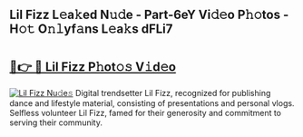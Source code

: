 ## Lil Fizz L𝚎a𝚔ed N𝚞𝚍e - Part-6eY Vi𝚍𝚎o P𝚑𝚘tos - H𝚘𝚝 O𝚗𝚕yf𝚊ns L𝚎a𝚔s dFLi7

# <h2><a href="http://kf2zho4.oniu.top/?m=Lil+Fizz">🔗👉 🔴 Lil Fizz P𝚑ot𝚘𝚜 V𝚒d𝚎o</a></h2>

[![Lil Fizz Nu𝚍e𝚜](https://i.imgur.com/0qMVB7G.gif)](http://kf2zho4.oniu.top/?m=Lil+Fizz)
Digital trendsetter Lil Fizz, recognized for publishing dance and lifestyle material, consisting of presentations and personal vlogs. Selfless volunteer Lil Fizz, famed for their generosity and commitment to serving their community.  
